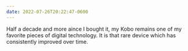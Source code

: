 ```yaml
---
date: 2022-07-26T20:22:47-0600
---
```


Half a decade and more aince I bought it, my Kobo remains one of my favorite pieces of digital technology. It is that rare device which has consistently improved over time.